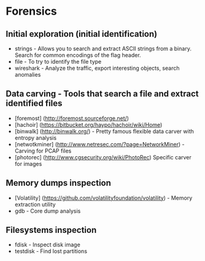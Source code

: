 # Forensics

## Initial exploration (initial identification)
* strings - Allows you to search and extract ASCII strings from a binary. Search for common encodings of the flag
  header.
* file - To try to identify the file type
* wireshark - Analyze the traffic, export interesting objects, search anomalies

## Data carving - Tools that search a file and extract identified files
* [foremost] (http://foremost.sourceforge.net/)
* [hachoir] (https://bitbucket.org/haypo/hachoir/wiki/Home)
* [binwalk] (http://binwalk.org/) - Pretty famous flexible data carver with entropy analysis
* [netwotkminer] (http://www.netresec.com/?page=NetworkMiner) - Carving for PCAP files
* [photorec] (http://www.cgsecurity.org/wiki/PhotoRec) Specific carver for images

## Memory dumps inspection
* [Volatility] (https://github.com/volatilityfoundation/volatility) - Memory extraction utility
* gdb - Core dump analysis

## Filesystems inspection
 * fdisk - Inspect disk image
 * testdisk - Find lost partitions
